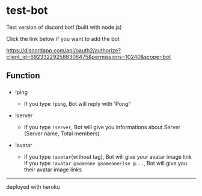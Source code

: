 # test-bot
Test version of discord bot! (built with node.js)

Click the link below if you want to add the bot

https://discordapp.com/api/oauth2/authorize?client_id=692332292588306475&permissions=10240&scope=bot

## Function

### <Commands>

- !ping

  - If you type `!ping`, Bot will reply with 'Pong!'

- !server

	- If you type `!server`, Bot will give you informations about Server</br>(Server name, Total members)

- !avatar

  - If you type `!avatar`(without tag), Bot will give your avatar image link </br>
  If you type `!avatar @someone @someoneElse @...`, Bot will give you their avatar image links




---
deployed with heroku
